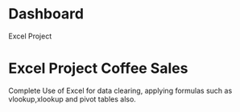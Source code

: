 # Dashboard
Excel Project
<H1>Excel Project Coffee Sales</H1>
Complete Use of Excel for data clearing, applying formulas such as vlookup,xlookup and pivot tables also.